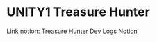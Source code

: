 # UNITY1 Treasure Hunter
Link notion: [Treasure Hunter Dev Logs Notion](https://www.notion.so/TREASURE-HUNTER-1a36e6fc4d6780b68041f8cefabf4c0e?source=copy_link)
